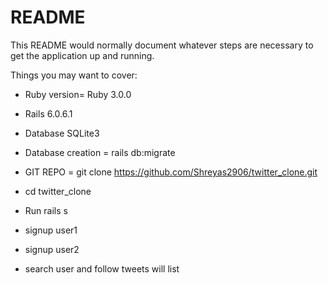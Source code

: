 # README

This README would normally document whatever steps are necessary to get the
application up and running.

Things you may want to cover:

* Ruby version= Ruby 3.0.0
*  Rails 6.0.6.1
* Database SQLite3
* Database creation = rails db:migrate
* GIT REPO = git clone https://github.com/Shreyas2906/twitter_clone.git
* cd twitter_clone
* Run rails s

* signup user1
* signup user2 

* search user and follow tweets will list

